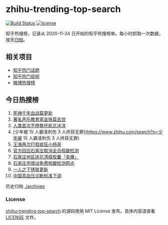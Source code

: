 # zhihu-trending-top-search

[![Build Status](https://github.com/justjavac/zhihu-trending-top-search/workflows/ci/badge.svg?branch=main)](https://github.com/justjavac/zhihu-trending-top-search/actions)
[![license](https://img.shields.io/github/license/justjavac/zhihu-trending-top-search)](https://github.com/justjavac/zhihu-trending-top-search/blob/main/LICENSE)

知乎热搜榜，记录从 2020-11-24 日开始的知乎热搜榜单。每小时抓取一次数据，按天[归档](./archives)。

## 相关项目

- [知乎热门话题](https://github.com/justjavac/zhihu-trending-hot-questions)
- [知乎热门视频](https://github.com/justjavac/zhihu-trending-hot-video)
- [微博热搜榜](https://github.com/justjavac/weibo-trending-hot-search)

## 今日热搜榜

<!-- BEGIN -->
<!-- 最后更新时间 Tue Nov 15 2022 21:26:57 GMT+0800 (China Standard Time) -->

1. [死神千年血战篇更新](https://www.zhihu.com/search?q=死神千年血战篇更新)
1. [著名声乐教育家金铁霖去世](https://www.zhihu.com/search?q=著名声乐教育家金铁霖去世)
1. [人类首次不停靠环航北冰洋](https://www.zhihu.com/search?q=人类首次不停靠环航北冰洋)
1. [少年被 15 人霸凌刺伤 3 人终获无罪](https://www.zhihu.com/search?q=少年被 15 人霸凌刺伤 3 人终获无罪)
1. [王海再次打假疯狂小杨哥](https://www.zhihu.com/search?q=王海再次打假疯狂小杨哥)
1. [官方回应石家庄取消全员核酸检测](https://www.zhihu.com/search?q=官方回应石家庄取消全员核酸检测)
1. [石家庄地区连花清瘟胶囊「卖爆」](https://www.zhihu.com/search?q=石家庄地区连花清瘟胶囊「卖爆」)
1. [石家庄市增设免费核酸检测网点](https://www.zhihu.com/search?q=石家庄市增设免费核酸检测网点)
1. [一人之下锈铁更新](https://www.zhihu.com/search?q=一人之下锈铁更新)
1. [中国高血压诊断标准下调](https://www.zhihu.com/search?q=中国高血压诊断标准下调)

<!-- END -->

历史归档 [./archives](./archives)

### License

[zhihu-trending-top-search](https://github.com/justjavac/zhihu-trending-top-search)
的源码使用 MIT License 发布。具体内容请查看 [LICENSE](./LICENSE) 文件。
